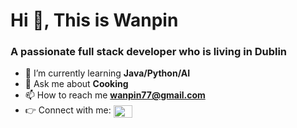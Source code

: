 <h1>Hi 👋, This is Wanpin</h1>
<h3>A passionate  full stack developer who is living in Dublin</h3>
<!-- <img align="right" alt="Coding" width="400" src="https://cdnb.artstation.com/p/assets/images/images/028/991/999/original/anna-havrylyukh-.gif?1596125112"> -->

- 🌱 I’m currently learning **Java/Python/AI**
- 💬 Ask me about **Cooking**
- 📫 How to reach me **wanpin77@gmail.com**
- 👉 Connect with me: <a href="https://linkedin.com/in/wanpincai" target="blank"><img align="center" src="https://raw.githubusercontent.com/rahuldkjain/github-profile-readme-generator/master/src/images/icons/Social/linked-in-alt.svg" alt="wanpincai" height="20" width="30" /></a>

<!-- <p align="left"> <img src="https://komarev.com/ghpvc/?username=wanpin2023&label=Profile%20views&color=0e75b6&style=flat" alt="wanpin2023" /> </p> -->





  
